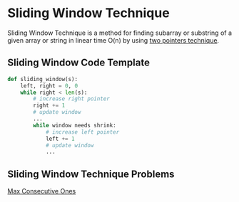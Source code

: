 # Sliding Window Technique

Sliding Window Technique is a method for finding subarray or substring of a given array or string in linear time O(n) by using [two pointers technique](./two_pointer_technique.md).


## Sliding Window Code Template

```python
def sliding_window(s):
    left, right = 0, 0
    while right < len(s):
        # increase right pointer
        right += 1
        # update window
        ...
        while window needs shrink:
            # increase left pointer
            left += 1
            # update window
            ...
```

## Sliding Window Technique Problems

[Max Consecutive Ones](https://leetcode.com/problems/max-consecutive-ones/)
